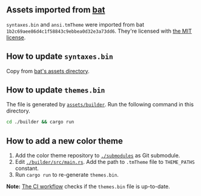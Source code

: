 ## Assets imported from [bat](https://github.com/sharkdp/bat)

`syntaxes.bin` and `ansi.tmTheme` were imported from bat `1b2c69aee86d4c1f58843c9ebbea0d32e3a73dd6`. They're licensed with
[the MIT license](./bat-LICENSE-MIT).

## How to update `syntaxes.bin`

Copy from [bat's assets directory](https://github.com/sharkdp/bat/tree/master/assets).

## How to update `themes.bin`

The file is generated by [`assets/builder`](./builder). Run the following command in this directory.

```sh
cd ./builder && cargo run
```

## How to add a new color theme

1. Add the color theme repository to [`./submodules`](./submodules) as Git submodule.
2. Edit [`./builder/src/main.rs`](./builder/src/main.rs). Add the path to `.tmTheme` file to `THEME_PATHS` constant.
3. Run `cargo run` to re-generate `themes.bin`.

**Note:** [The CI workflow](../.github/workflows/assets.yaml) checks if the `themes.bin` file is up-to-date.
